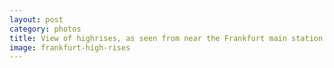 ```yaml
---
layout: post
category: photos
title: View of highrises, as seen from near the Frankfurt main station, Germany.
image: frankfurt-high-rises
---
```

